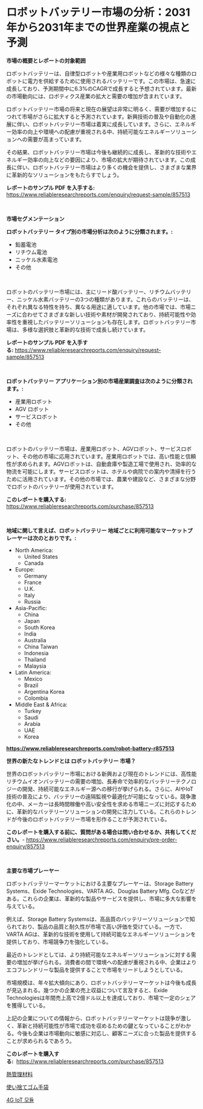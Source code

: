 <p><h1>ロボットバッテリー市場の分析：2031年から2031年までの世界産業の視点と予測</h1></p><p><strong>市場の概要とレポートの対象範囲</strong></p>
<p><p>ロボットバッテリーは、自律型ロボットや産業用ロボットなどの様々な種類のロボットに電力を供給するために使用されるバッテリーです。この市場は、急速に成長しており、予測期間中に6.3%のCAGRで成長すると予想されています。最新の市場動向には、ロボティクス産業の拡大と需要の増加が含まれています。</p><p>ロボットバッテリー市場の将来と現在の展望は非常に明るく、需要が増加するにつれて市場がさらに拡大すると予測されています。新興技術の普及や自動化の進展に伴い、ロボットバッテリー市場は着実に成長しています。さらに、エネルギー効率の向上や環境への配慮が重視される中、持続可能なエネルギーソリューションへの需要が高まっています。</p><p>その結果、ロボットバッテリー市場は今後も継続的に成長し、革新的な技術やエネルギー効率の向上などの要因により、市場の拡大が期待されています。この成長に伴い、ロボットバッテリー市場はより多くの機会を提供し、さまざまな業界に革新的なソリューションをもたらすでしょう。</p></p>
<p><strong>レポートのサンプル PDF を入手する:</strong> <a href="https://www.reliableresearchreports.com/enquiry/request-sample/857513">https://www.reliableresearchreports.com/enquiry/request-sample/857513</a></p>
<p>&nbsp;</p>
<p><strong>市場セグメンテーション</strong></p>
<p><strong>ロボットバッテリー タイプ別の市場分析は次のように分類されます。:</strong></p>
<p><ul><li>鉛蓄電池</li><li>リチウム電池</li><li>ニッケル水素電池</li><li>その他</li></ul></p>
<p>&nbsp;</p>
<p><p>ロボットのバッテリー市場には、主にリード酸バッテリー、リチウムバッテリー、ニッケル水素バッテリーの3つの種類があります。これらのバッテリーは、それぞれ異なる特性を持ち、異なる用途に適しています。他の市場では、市場ニーズに合わせてさまざまな新しい技術や素材が開発されており、持続可能性や効率性を重視したバッテリーソリューションも存在します。ロボットバッテリー市場は、多様な選択肢と革新的な技術で成長し続けています。</p></p>
<p><strong>レポートのサンプル PDF を入手する:</strong>&nbsp;<a href="https://www.reliableresearchreports.com/enquiry/request-sample/857513">https://www.reliableresearchreports.com/enquiry/request-sample/857513</a></p>
<p>&nbsp;</p>
<p><strong> ロボットバッテリー アプリケーション別の市場産業調査は次のように分類されます。:</strong></p>
<p><ul><li>産業用ロボット</li><li>AGV ロボット</li><li>サービスロボット</li><li>その他</li></ul></p>
<p>&nbsp;</p>
<p><p>ロボットのバッテリー市場は、産業用ロボット、AGVロボット、サービスロボット、その他の市場に応用されています。産業用ロボットでは、高い性能と信頼性が求められます。AGVロボットは、自動倉庫や製造工場で使用され、効率的な物流を可能にします。サービスロボットは、ホテルや病院での案内や清掃を行うために活用されています。その他の市場では、農業や建設など、さまざまな分野でロボットのバッテリーが使用されています。</p></p>
<p><strong>このレポートを購入する:</strong>&nbsp; <a href="https://www.reliableresearchreports.com/purchase/857513">https://www.reliableresearchreports.com/purchase/857513</a></p>
<p>&nbsp;</p>
<p><strong>地域に関して言えば、ロボットバッテリー 地域ごとに利用可能なマーケットプレーヤーは次のとおりです。:</strong></p>
<p><ul>
    <li>
        North America:
        <ul>
            <li>United States</li>
            <li>Canada</li>
        </ul>
    </li>
    <li>
        Europe:
        <ul>
            <li>Germany</li>
            <li>France</li>
            <li>U.K.</li>
            <li>Italy</li>
            <li>Russia</li>
        </ul>
    </li>
    <li>
        Asia-Pacific:
        <ul>
            <li>China</li>
            <li>Japan</li>
            <li>South Korea</li>
            <li>India</li>
            <li>Australia</li>
            <li>China Taiwan</li>
            <li>Indonesia</li>
            <li>Thailand</li>
            <li>Malaysia</li>
        </ul>
    </li>
    <li>
        Latin America:
        <ul>
            <li>Mexico</li>
            <li>Brazil</li>
            <li>Argentina Korea</li>
            <li>Colombia</li>
        </ul>
    </li>
    <li>
        Middle East & Africa:
        <ul>
            <li>Turkey</li>
            <li>Saudi</li>
            <li>Arabia</li>
            <li>UAE</li>
            <li>Korea</li>
        </ul>
    </li>
    </ul></p>
<p><strong><a href="https://www.reliableresearchreports.com/robot-battery-r857513">https://www.reliableresearchreports.com/robot-battery-r857513</a></strong>&nbsp;</p>
<p><strong>世界の新たなトレンドとは ロボットバッテリー 市場？</strong></p>
<p><p>世界のロボットバッテリー市場における新興および現在のトレンドには、高性能リチウムイオンバッテリーの需要の増加、長寿命で効率的なバッテリーテクノロジーの開発、持続可能なエネルギー源への移行が挙げられる。さらに、AIやIoT技術の普及により、バッテリーの遠隔監視や最適化が可能になっている。競争激化の中、メーカーは長時間稼働や高い安全性を求める市場ニーズに対応するために、革新的なバッテリーソリューションの開発に注力している。これらのトレンドが今後のロボットバッテリー市場を形作ることが予測されている。</p></p>
<p><strong>このレポートを購入する前に、質問がある場合は問い合わせるか、共有してください。</strong>- <a href="https://www.reliableresearchreports.com/enquiry/pre-order-enquiry/857513">https://www.reliableresearchreports.com/enquiry/pre-order-enquiry/857513</a></p>
<p>&nbsp;</p>
<p><strong>主要な市場プレーヤー</strong></p>
<p><p>ロボットバッテリーマーケットにおける主要なプレーヤーは、Storage Battery Systems、Exide Technologies、VARTA AG、Douglas Battery Mfg. Coなどがある。これらの企業は、革新的な製品やサービスを提供し、市場に多大な影響を与えている。</p><p>例えば、Storage Battery Systemsは、高品質のバッテリーソリューションで知られており、製品の品質と耐久性が市場で高い評価を受けている。一方で、VARTA AGは、革新的な技術を使用して持続可能なエネルギーソリューションを提供しており、市場競争力を強化している。</p><p>最近のトレンドとしては、より持続可能なエネルギーソリューションに対する需要の増加が挙げられる。消費者の間で環境への配慮が重視される中、企業はよりエコフレンドリーな製品を提供することで市場をリードしようとしている。</p><p>市場規模は、年々拡大傾向にあり、ロボットバッテリーマーケットは今後も成長が見込まれる。幾つかの企業の売上収益について言及すると、Exide Technologiesは年間売上高で2億ドル以上を達成しており、市場で一定のシェアを獲得している。</p><p>上記の企業についての情報から、ロボットバッテリーマーケットは競争が激しく、革新と持続可能性が市場で成功を収めるための鍵となっていることがわかる。今後も企業は市場動向に敏感に対応し、顧客ニーズに合った製品を提供することが求められるであろう。</p></p>
<p><strong>このレポートを購入する:</strong>&nbsp;&nbsp;<a href="https://www.reliableresearchreports.com/purchase/857513">https://www.reliableresearchreports.com/purchase/857513</a></p>
<p><p><a href="https://medium.com/@lewis15david/%E7%86%B1%E7%AE%A1%E7%90%86%E6%9D%90%E6%96%99%E5%B8%82%E5%A0%B4%E3%81%AF-%E5%B8%82%E5%A0%B4%E3%82%B7%E3%82%A7%E3%82%A2-%E5%B8%82%E5%A0%B4%E3%83%88%E3%83%AC%E3%83%B3%E3%83%89-%E5%B8%82%E5%A0%B4%E6%88%90%E9%95%B7%E3%81%AB%E9%96%A2%E3%81%99%E3%82%8B%E6%83%85%E5%A0%B1%E3%82%92%E6%8F%90%E4%BE%9B%E3%81%97%E3%81%BE%E3%81%99-dbb3a240592e">熱管理材料</a></p><p><a href="https://medium.com/@r.aspinall_32685/%E4%BD%BF%E3%81%84%E6%8D%A8%E3%81%A6%E3%82%B4%E3%83%A0%E6%89%8B%E8%A2%8B%E3%81%AE%E5%B8%82%E5%A0%B4%E3%82%B7%E3%82%A7%E3%82%A2%E3%81%AE%E6%8E%A8%E7%A7%BB%E3%81%A8%E5%B8%82%E5%A0%B4%E6%88%90%E9%95%B7%E3%81%AE%E3%83%88%E3%83%AC%E3%83%B3%E3%83%892024%E5%B9%B4%E3%81%8B%E3%82%892031%E5%B9%B4%E3%81%BE%E3%81%A7-14d823c2b0e8">使い捨てゴム手袋</a></p><p><a href="https://medium.com/@pyscho67867/4g-iot-%EB%AA%A8%EB%93%88-%EC%8B%9C%EC%9E%A5-%EC%A0%84%EB%A7%9D-%EC%82%B0%EC%97%85-%EA%B0%9C%EC%9A%94-%EB%B0%8F-%EC%98%88%EC%B8%A1-2024%EB%85%84%EB%B6%80%ED%84%B0-2031%EB%85%84%EA%B9%8C%EC%A7%80-f726bc002bb0">4G IoT 모듈</a></p></p>